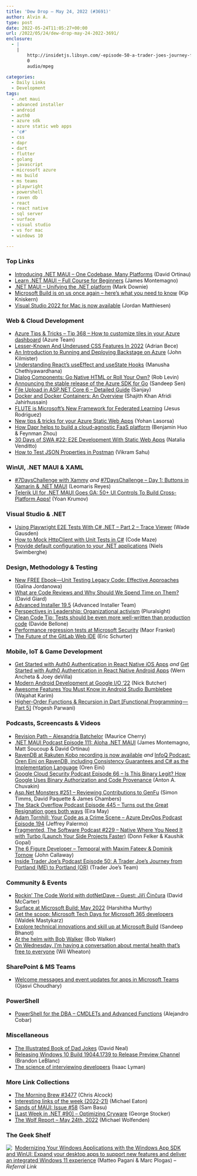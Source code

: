 ```yaml
---
title: 'Dew Drop – May 24, 2022 (#3691)'
author: Alvin A.
type: post
date: 2022-05-24T11:05:27+00:00
url: /2022/05/24/dew-drop-may-24-2022-3691/
enclosure:
  - |
    |
        http://insidetjs.libsyn.com/-episode-50-a-trader-joes-journey-from-portland-me-to-portland-or.mp3
        0
        audio/mpeg
        
categories:
  - Daily Links
  - Development
tags:
  - .net maui
  - advanced installer
  - android
  - auth0
  - azure sdk
  - azure static web apps
  - 'c#'
  - css
  - dapr
  - dart
  - flutter
  - golang
  - javascript
  - microsoft azure
  - ms build
  - ms teams
  - playwright
  - powershell
  - raven db
  - react
  - react native
  - sql server
  - surface
  - visual studio
  - vs for mac
  - windows 10

---
```

### <a name="top"></a>Top Links

  * <a href="https://devblogs.microsoft.com/dotnet/introducing-dotnet-maui-one-codebase-many-platforms/?WT.mc_id=DOP-MVP-4025064" target="_blank" rel="noopener">Introducing .NET MAUI – One Codebase, Many Platforms</a> (David Ortinau)
  * <a href="https://www.youtube.com/watch?v=DuNLR_NJv8U" target="_blank" rel="noopener">Learn .NET MAUI &#8211; Full Course for Beginners</a> (James Montemagno)
  * <a href="https://www.poppastring.com/blog/net-maui-unifying-the-net-platform" target="_blank" rel="noopener">.NET MAUI &#8211; Unifying the .NET platform</a> (Mark Downie)
  * <a href="https://www.onmsft.com/news/microsoft-build-is-on-us-once-again-heres-what-to-expect" target="_blank" rel="noopener">Microsoft Build is on us once again &#8211; here&#8217;s what you need to know</a> (Kip Kniskern)
  * <a href="https://devblogs.microsoft.com/visualstudio/visual-studio-2022-for-mac-is-now-available/?WT.mc_id=DOP-MVP-4025064" target="_blank" rel="noopener">Visual Studio 2022 for Mac is now available</a> (Jordan Matthiesen)



### <a name="web"></a>Web & Cloud Development

  * <a href="https://microsoft.github.io/AzureTipsAndTricks/blog/tip368.html" target="_blank" rel="noopener">Azure Tips & Tricks &#8211; Tip 368 &#8211; How to customize tiles in your Azure dashboard</a> (Azure Team)
  * <a href="https://smashingmagazine.com/2022/05/lesser-known-underused-css-features-2022/" target="_blank" rel="noopener">Lesser-Known And Underused CSS Features In 2022</a> (Adrian Bece)
  * <a href="https://www.blueboxes.co.uk/an-introduction-to-running-and-deploying-backstage-on-azure" target="_blank" rel="noopener">An Introduction to Running and Deploying Backstage on Azure</a> (John Kilmister)
  * <a href="https://www.syncfusion.com/blogs/post/understanding-reacts-useeffect-and-usestate-hooks.aspx" target="_blank" rel="noopener">Understanding React’s useEffect and useState Hooks</a> (Manusha Chethiyawardhana)
  * <a href="https://css-tricks.com/dialog-components-roll-your-own/" target="_blank" rel="noopener">Dialog Components: Go Native HTML or Roll Your Own?</a> (Rob Levin)
  * <a href="https://devblogs.microsoft.com/azure-sdk/announcing-the-stable-release-of-the-azure-sdk-for-go/?WT.mc_id=DOP-MVP-4025064" target="_blank" rel="noopener">Announcing the stable release of the Azure SDK for Go</a> (Sandeep Sen)
  * <a href="https://procodeguide.com/programming/file-upload-in-aspnet-core/" target="_blank" rel="noopener">File Upload in ASP.NET Core 6 – Detailed Guide</a> (Sanjay)
  * <a href="https://www.syncfusion.com/blogs/post/docker-and-docker-containers-an-overview.aspx" target="_blank" rel="noopener">Docker and Docker Containers: An Overview</a> (Shajith Khan Afridi Jahirhussain)
  * <a href="https://pub.towardsai.net/flute-is-microsofts-new-framework-for-federated-learning-8120fb2570bd?source=rss-46674a2c9422------2" target="_blank" rel="noopener">FLUTE is Microsoft’s New Framework for Federated Learning</a> (Jesus Rodriguez)
  * <a href="https://dev.to/azure/new-tips-tricks-for-your-azure-static-web-apps-56pl" target="_blank" rel="noopener">New tips & tricks for your Azure Static Web Apps</a> (Yohan Lasorsa)
  * <a href="https://blog.dapr.io/posts/2022/05/14/how-dapr-helps-to-build-a-cloud-agnostic-faas-platform/" target="_blank" rel="noopener">How Dapr helps to build a cloud-agnostic FaaS platform</a> (Benjamin Huo & Feynman Zhou)
  * <a href="https://dev.to/azure/22-e2e-development-with-static-web-apps-1bi" target="_blank" rel="noopener">30 Days of SWA #22: E2E Development With Static Web Apps</a> (Natalia Venditto)
  * <a href="https://blog.postman.com/how-to-test-json-properties-in-postman/" target="_blank" rel="noopener">How to Test JSON Properties in Postman</a> (Vikram Sahu)



### <a name="silverlight"></a>WinUI, .NET MAUI & XAML

  * <a href="https://askxammy.com/7dayschallenge-with-xammy/" target="_blank" rel="noopener">#7DaysChallenge with Xammy</a> _and_ <a href="https://askxammy.com/7dayschallenge-day-1-buttons-in-xamarin-net-maui/" target="_blank" rel="noopener">#7DaysChallenge – Day 1: Buttons in Xamarin & .NET MAUI</a> (Leomaris Reyes)
  * <a href="https://www.telerik.com/blogs/telerik-ui-dotnet-maui-ga-50-ui-controls-build-cross-platform-apps" target="_blank" rel="noopener">Telerik UI for .NET MAUI Goes GA: 50+ UI Controls To Build Cross-Platform Apps!</a> (Yoan Krumov)



### <a name="dotnet"></a>Visual Studio & .NET

  * <a href="https://dotnetcoretutorials.com/2022/05/24/using-playwright-e2e-tests-with-c-net-part-2-trace-viewer/" target="_blank" rel="noopener">Using Playwright E2E Tests With C# .NET – Part 2 – Trace Viewer</a> (Wade Gausden)
  * <a href="https://code-maze.com/csharp-mock-httpclient-with-unit-tests/" target="_blank" rel="noopener">How to Mock HttpClient with Unit Tests in C#</a> (Code Maze)
  * <a href="https://www.twilio.com/blog/provide-default-configuration-to-dotnet-applications" target="_blank" rel="noopener">Provide default configuration to your .NET applications</a> (Niels Swimberghe)



### <a name="design"></a>Design, Methodology & Testing

  * <a href="https://www.telerik.com/blogs/new-free-ebook-unit-testing-legacy-code-effective-approaches" target="_blank" rel="noopener">New FREE Ebook—Unit Testing Legacy Code: Effective Approaches</a> (Galina Jordanowa)
  * <a href="https://davidgiard.com/what-are-code-reviews-and-why-should-we-spend-time-on-them" target="_blank" rel="noopener">What are Code Reviews and Why Should We Spend Time on Them?</a> (David Giard)
  * <a href="https://www.advancedinstaller.com/release-19.5.html" target="_blank" rel="noopener">Advanced Installer 19.5</a> (Advanced Installer Team)
  * <a href="https://www.pluralsight.com/blog/teams/pip-organizational-activism" target="_blank" rel="noopener">Perspectives in Leadership: Organizational activism</a> (Pluralsight)
  * <a href="https://www.code4it.dev/cleancodetips/tests-should-be-readable-too" target="_blank" rel="noopener">Clean Code Tip: Tests should be even more well-written than production code</a> (Davide Bellone)
  * <a href="https://devblogs.microsoft.com/premier-developer/performance-regression-tests-at-microsoft-security/?WT.mc_id=DOP-MVP-4025064" target="_blank" rel="noopener">Performance regression tests at Microsoft Security</a> (Maor Frankel)
  * <a href="https://about.gitlab.com/blog/2022/05/23/the-future-of-the-gitlab-web-ide/" target="_blank" rel="noopener">The Future of the GitLab Web IDE</a> (Eric Schurter)



### <a name="mobile"></a>Mobile, IoT & Game Development

  * <a href="https://auth0.com/blog/get-started-auth0-authentication-react-native-ios/" target="_blank" rel="noopener">Get Started with Auth0 Authentication in React Native iOS Apps</a> _and_ <a href="https://auth0.com/blog/get-started-auth0-authentication-react-native-android/" target="_blank" rel="noopener">Get Started with Auth0 Authentication in React Native Android Apps</a> (Wern Ancheta & Joey deVilla)
  * <a href="http://android-developers.googleblog.com/2022/05/io22-spotlights-mad.html" target="_blank" rel="noopener">Modern Android Development at Google I/O ‘22</a> (Nick Butcher)
  * <a href="https://medium.com/codechai/awesome-features-you-must-know-in-android-studio-bumblebee-a0fb6aaa8084?source=rss----fc8393e7239---4" target="_blank" rel="noopener">Awesome Features You Must Know in Android Studio Bumblebee</a> (Wajahat Karim)
  * <a href="https://medium.com/flutter-community/higher-order-functions-recursion-in-dart-functional-programming-part-5-4237bc114005?source=rss----86fb29d7cc6a---4" target="_blank" rel="noopener">Higher-Order Functions & Recursion in Dart [Functional Programming — Part 5]</a> (Yogesh Parwani)



### <a name="podcasts"></a>Podcasts, Screencasts & Videos

  * <a href="https://revisionpath.com/alexandria-batchelor" target="_blank" rel="noopener">Revision Path &#8211; Alexandria Batchelor</a> (Maurice Cherry)
  * <a href="https://www.dotnetmauipodcast.com/111" target="_blank" rel="noopener">.NET MAUI Podcast Episode 111: Aloha .NET MAUI</a> (James Montemagno, Matt Soucoup & David Ortinau)
  * <a href="https://ayende.com/blog/197281-B/ravendb-at-rakuten-kobo-recording-is-now-available?Key=92d1a4ad-059c-4120-94dd-a4ee5dda8e3c" target="_blank" rel="noopener">RavenDB at Rakuten Kobo recording is now available</a> _and_ <a href="https://www.infoq.com/podcasts/ravendb-csharp-implementation-language/?utm_campaign=infoq_content&utm_source=infoq&utm_medium=feed&utm_term=global" target="_blank" rel="noopener">InfoQ Podcast: Oren Eini on RavenDB, including Consistency Guarantees and C# as the Implementation Language</a> (Oren Eini)
  * <a href="https://cloudsecuritypodcast.libsyn.com/ep66-is-this-binary-legit-how-google-uses-binary-authorization-and-code-provenance" target="_blank" rel="noopener">Google Cloud Security Podcast Episode 66 &#8211; Is This Binary Legit? How Google Uses Binary Authorization and Code Provenance</a> (Anton A. Chuvakin)
  * <a href="http://www.youtube.com/watch?v=XYFEIntmdcA" target="_blank" rel="noopener">Asp.Net Monsters #251 &#8211; Reviewing Contributions to GenFu</a> (Simon Timms, David Paquette & James Chambers)
  * <a href="https://stackoverflow.blog/2022/05/24/turns-out-the-great-resignation-goes-both-ways-ep-445/" target="_blank" rel="noopener">The Stack Overflow Podcast Episode 445 &#8211; Turns out the Great Resignation goes both ways</a> (Eira May)
  * <a href="http://feed.azuredevops.show/adam-tornhill-your-code-as-a-crime-scene-episode-194" target="_blank" rel="noopener">Adam Tornhill: Your Code as a Crime Scene &#8211; Azure DevOps Podcast Episode 194</a> (Jeffrey Palermo)
  * <a href="http://www.fragmentedpodcast.com/" target="_blank" rel="noopener">Fragmented, The Software Podcast #229 &#8211; Native Where You Need It with Turbo (Launch Your Side Projects Faster)</a> (Donn Felker & Kaushik Gopal)
  * <a href="https://6figuredev.com/podcast/temporal-with-maxim-fateev-dominik-tornow/" target="_blank" rel="noopener">The 6 Figure Developer &#8211; Temporal with Maxim Fateev & Dominik Tornow</a> (John Callaway)
  * <a href="http://insidetjs.libsyn.com/-episode-50-a-trader-joes-journey-from-portland-me-to-portland-or.mp3" target="_blank" rel="noopener">Inside Trader Joe&#8217;s Podcast Episode 50: A Trader Joe&#8217;s Journey from Portland (ME) to Portland (OR)</a> (Trader Joe&#8217;s Team)



### <a name="events"></a>Community & Events

  * <a href="https://dotnettips.wordpress.com/2022/05/23/rockin-the-code-world-with-dotnetdave-guest-jiri-cincura/" target="_blank" rel="noopener">Rockin’ The Code World with dotNetDave – Guest: Jiří Činčura</a> (David McCarter)
  * <a href="https://techcommunity.microsoft.com/t5/surface-it-pro-blog/surface-at-microsoft-build-may-2022/ba-p/1419011?WT.mc_id=DOP-MVP-4025064" target="_blank" rel="noopener">Surface at Microsoft Build: May 2022</a> (Harshitha Murthy)
  * <a href="https://devblogs.microsoft.com/microsoft365dev/get-the-scoop-microsoft-tech-days-for-microsoft-365-developers/?WT.mc_id=DOP-MVP-4025064" target="_blank" rel="noopener">Get the scoop: Microsoft Tech Days for Microsoft 365 developers</a> (Waldek Mastykarz)
  * <a href="https://techcommunity.microsoft.com/t5/microsoft-learn-blog/explore-technical-innovations-and-skill-up-at-microsoft-build/ba-p/2800608?WT.mc_id=DOP-MVP-4025064" target="_blank" rel="noopener">Explore technical innovations and skill up at Microsoft Build</a> (Sandeep Bhanot)
  * <a href="https://octopus.com/blog/at-the-helm-bob-walker" target="_blank" rel="noopener">At the helm with Bob Walker</a> (Bob Walker)
  * <a href="https://wilwheaton.net/2022/05/on-wednesday-im-having-a-conversation-about-mental-health-thats-free-to-everyone/" target="_blank" rel="noopener">On Wednesday, I’m having a conversation about mental health that’s free to everyone</a> (Wil Wheaton)



### <a name="sp"></a>SharePoint & MS Teams

  * <a href="https://devblogs.microsoft.com/microsoft365dev/welcome-messages-and-event-updates-for-apps-in-microsoft-teams/?WT.mc_id=DOP-MVP-4025064" target="_blank" rel="noopener">Welcome messages and event updates for apps in Microsoft Teams</a> (Ojasvi Choudhary)



### <a name="ps"></a>PowerShell

  * <a href="https://www.mssqltips.com/sqlservertip/7262/cmdlets-for-powershell-examples/" target="_blank" rel="noopener">PowerShell for the DBA &#8211; CMDLETs and Advanced Functions</a> (Alejandro Cobar)



### <a name="misc"></a>Miscellaneous

  * <a href="https://reverentgeek.com/the-illustrated-book-of-dad-jokes/" target="_blank" rel="noopener">The Illustrated Book of Dad Jokes</a> (David Neal)
  * <a href="https://blogs.windows.com/windows-insider/2022/05/23/releasing-windows-10-build-19044-1739-to-release-preview-channel/?WT.mc_id=WD-MVP-4025064" target="_blank" rel="noopener">Releasing Windows 10 Build 19044.1739 to Release Preview Channel</a> (Brandon LeBlanc)
  * <a href="https://stackoverflow.blog/2022/05/23/the-science-of-interviewing-developers/" target="_blank" rel="noopener">The science of interviewing developers</a> (Isaac Lyman)



### <a name="links"></a>More Link Collections

  * <a href="https://blog.cwa.me.uk/2022/05/24/the-morning-brew-3477/" target="_blank" rel="noopener">The Morning Brew #3477</a> (Chris Alcock)
  * <a href="https://samestuffdifferentday.com/2022/05/23/interesting-links-of-the-week-2022-21/" target="_blank" rel="noopener">Interesting links of the week (2022-21)</a> (Michael Eaton)
  * <a href="https://www.telerik.com/blogs/sands-maui-issue-58" target="_blank" rel="noopener">Sands of MAUI: Issue #58</a> (Sam Basu)
  * <a href="https://georgestocker.com/2022/05/23/last-week-in-net-90-optimizing-cryware/" target="_blank" rel="noopener">[Last Week in .NET #90] – Optimizing Cryware</a> (George Stocker)
  * <a href="https://michael-wolfenden.github.io/2022/05/24/may-24th-2022/" target="_blank" rel="noopener">The Wolf Report &#8211; May 24th, 2022</a> (Michael Wolfenden)



### <a name="shelf"></a>The Geek Shelf

<a href="https://www.amazon.com/dp/1803235667/?tag=amavin-20" target="_blank" rel="noopener"><img decoding="async" align="left" style="margin: 0px 4px 0px 0px; border: 0px currentcolor; border-image: none; float: left; display: inline; background-image: none;" src="https://m.media-amazon.com/images/I/41zIfz2XdnL._SS135_.jpg" border="0" /></a>&nbsp;<a href="https://www.amazon.com/dp/1803235667/?tag=amavin-20" target="_blank" rel="noopener">Modernizing Your Windows Applications with the Windows App SDK and WinUI: Expand your desktop apps to support new features and deliver an integrated Windows 11 experience</a> (Matteo Pagani & Marc Plogas) _&#8211; Referral Link_